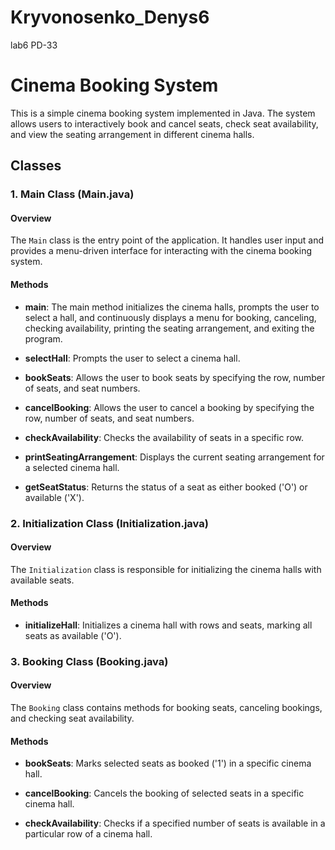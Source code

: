 # Kryvonosenko_Denys6
lab6 PD-33

# Cinema Booking System

This is a simple cinema booking system implemented in Java. The system allows users to interactively book and cancel seats, check seat availability, and view the seating arrangement in different cinema halls.

## Classes

### 1. Main Class (Main.java)

#### Overview
The `Main` class is the entry point of the application. It handles user input and provides a menu-driven interface for interacting with the cinema booking system.

#### Methods
- **main**: The main method initializes the cinema halls, prompts the user to select a hall, and continuously displays a menu for booking, canceling, checking availability, printing the seating arrangement, and exiting the program.

- **selectHall**: Prompts the user to select a cinema hall.

- **bookSeats**: Allows the user to book seats by specifying the row, number of seats, and seat numbers.

- **cancelBooking**: Allows the user to cancel a booking by specifying the row, number of seats, and seat numbers.

- **checkAvailability**: Checks the availability of seats in a specific row.

- **printSeatingArrangement**: Displays the current seating arrangement for a selected cinema hall.

- **getSeatStatus**: Returns the status of a seat as either booked ('O') or available ('X').

### 2. Initialization Class (Initialization.java)

#### Overview
The `Initialization` class is responsible for initializing the cinema halls with available seats.

#### Methods
- **initializeHall**: Initializes a cinema hall with rows and seats, marking all seats as available ('O').

### 3. Booking Class (Booking.java)

#### Overview
The `Booking` class contains methods for booking seats, canceling bookings, and checking seat availability.

#### Methods
- **bookSeats**: Marks selected seats as booked ('1') in a specific cinema hall.

- **cancelBooking**: Cancels the booking of selected seats in a specific cinema hall.

- **checkAvailability**: Checks if a specified number of seats is available in a particular row of a cinema hall.
